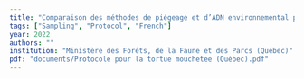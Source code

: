 ```yaml
---
title: "Comparaison des méthodes de piégeage et d’ADN environnemental pour la détection et la quantification de la tortue mouchetée en Outaouais"
tags: ["Sampling", "Protocol", "French"]
year: 2022
authors: ""
institution: "Ministère des Forêts, de la Faune et des Parcs (Québec)"
pdf: "documents/Protocole pour la tortue mouchetee (Québec).pdf"
---
```


